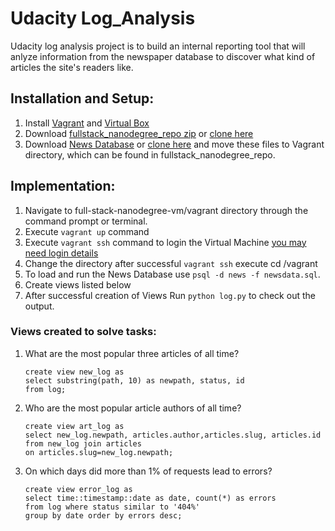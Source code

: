 # Udacity Log_Analysis
Udacity log analysis project is to build an internal reporting tool that will anlyze information from the newspaper database to discover
what kind of articles the site's readers like. 

## Installation and Setup:
1. Install [Vagrant](https://www.vagrantup.com/) and [Virtual Box](https://www.virtualbox.org/wiki/Downloads)
2. Download [fullstack_nanodegree_repo zip](https://d17h27t6h515a5.cloudfront.net/topher/2017/May/59125904_fsnd-virtual-machine/fsnd-virtual-machine.zip) or [clone here](https://github.com/udacity/fullstack-nanodegree-vm)
3. Download [News Database](https://d17h27t6h515a5.cloudfront.net/topher/2016/August/57b5f748_newsdata/newsdata.zip) or [clone here](https://github.com/vjvijayg/Log_Analysis.git) and move these files to Vagrant directory, which can be found in fullstack_nanodegree_repo.

## Implementation:
1. Navigate to full-stack-nanodegree-vm/vagrant directory through the command prompt or terminal.
2. Execute `vagrant up` command
3. Execute `vagrant ssh` command to login the Virtual Machine [you may need login details](https://www.vagrantup.com/docs/boxes/base.html)
4. Change the directory after successful `vagrant ssh` execute cd /vagrant 
5. To load and run the News Database use `psql -d news -f newsdata.sql`.
6. Create views listed below
7. After successful creation of Views Run `python log.py` to check out the output.

### Views created to solve tasks:
1. What are the most popular three articles of all time?
    ```
    create view new_log as
    select substring(path, 10) as newpath, status, id
    from log;
     ```
2. Who are the most popular article authors of all time?
    ```
    create view art_log as 
    select new_log.newpath, articles.author,articles.slug, articles.id 
    from new_log join articles 
    on articles.slug=new_log.newpath;
    ```
3. On which days did more than 1% of requests lead to errors?
    ```
    create view error_log as
    select time::timestamp::date as date, count(*) as errors
    from log where status similar to '404%' 
    group by date order by errors desc;
    ```

